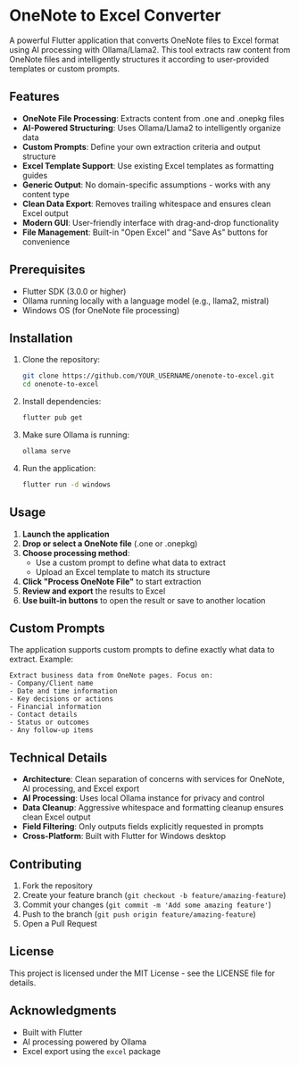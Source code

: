 # OneNote to Excel Converter

A powerful Flutter application that converts OneNote files to Excel format using AI processing with Ollama/Llama2. This tool extracts raw content from OneNote files and intelligently structures it according to user-provided templates or custom prompts.

## Features

- **OneNote File Processing**: Extracts content from .one and .onepkg files
- **AI-Powered Structuring**: Uses Ollama/Llama2 to intelligently organize data
- **Custom Prompts**: Define your own extraction criteria and output structure
- **Excel Template Support**: Use existing Excel templates as formatting guides
- **Generic Output**: No domain-specific assumptions - works with any content type
- **Clean Data Export**: Removes trailing whitespace and ensures clean Excel output
- **Modern GUI**: User-friendly interface with drag-and-drop functionality
- **File Management**: Built-in "Open Excel" and "Save As" buttons for convenience

## Prerequisites

- Flutter SDK (3.0.0 or higher)
- Ollama running locally with a language model (e.g., llama2, mistral)
- Windows OS (for OneNote file processing)

## Installation

1. Clone the repository:
   ```bash
   git clone https://github.com/YOUR_USERNAME/onenote-to-excel.git
   cd onenote-to-excel
   ```

2. Install dependencies:
   ```bash
   flutter pub get
   ```

3. Make sure Ollama is running:
   ```bash
   ollama serve
   ```

4. Run the application:
   ```bash
   flutter run -d windows
   ```

## Usage

1. **Launch the application**
2. **Drop or select a OneNote file** (.one or .onepkg)
3. **Choose processing method**:
   - Use a custom prompt to define what data to extract
   - Upload an Excel template to match its structure
4. **Click "Process OneNote File"** to start extraction
5. **Review and export** the results to Excel
6. **Use built-in buttons** to open the result or save to another location

## Custom Prompts

The application supports custom prompts to define exactly what data to extract. Example:

```
Extract business data from OneNote pages. Focus on:
- Company/Client name
- Date and time information
- Key decisions or actions
- Financial information
- Contact details
- Status or outcomes
- Any follow-up items
```

## Technical Details

- **Architecture**: Clean separation of concerns with services for OneNote, AI processing, and Excel export
- **AI Processing**: Uses local Ollama instance for privacy and control
- **Data Cleanup**: Aggressive whitespace and formatting cleanup ensures clean Excel output
- **Field Filtering**: Only outputs fields explicitly requested in prompts
- **Cross-Platform**: Built with Flutter for Windows desktop

## Contributing

1. Fork the repository
2. Create your feature branch (`git checkout -b feature/amazing-feature`)
3. Commit your changes (`git commit -m 'Add some amazing feature'`)
4. Push to the branch (`git push origin feature/amazing-feature`)
5. Open a Pull Request

## License

This project is licensed under the MIT License - see the LICENSE file for details.

## Acknowledgments

- Built with Flutter
- AI processing powered by Ollama
- Excel export using the `excel` package
